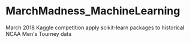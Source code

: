 # MarchMadness_MachineLearning
March 2018 Kaggle competition apply scikit-learn packages to historical NCAA Men's Tourney data
